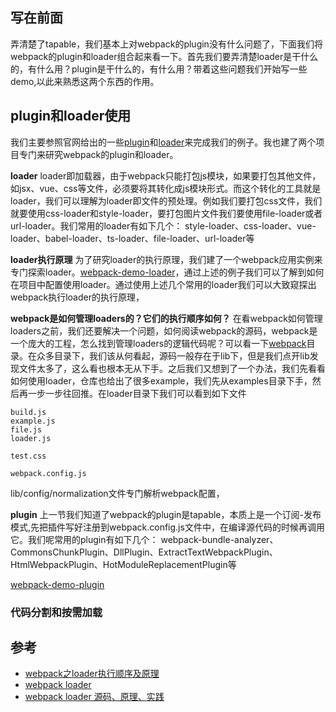 ## 写在前面
弄清楚了tapable，我们基本上对webpack的plugin没有什么问题了，下面我们将webpack的plugin和loader组合起来看一下。首先我们要弄清楚loader是干什么的，有什么用？plugin是干什么的，有什么用？带着这些问题我们开始写一些demo,以此来熟悉这两个东西的作用。

## plugin和loader使用
我们主要参照官网给出的一些[plugin](https://webpack.docschina.org/plugins/)和[loader](https://webpack.docschina.org/loaders/)来完成我们的例子。我也建了两个项目专门来研究webpack的plugin和loader。

**loader**
loader即加载器，由于webpack只能打包js模块，如果要打包其他文件，如jsx、vue、css等文件，必须要将其转化成js模块形式。而这个转化的工具就是loader，我们可以理解为loader即文件的预处理。例如我们要打包css文件，我们就要使用css-loader和style-loader，要打包图片文件我们要使用file-loader或者url-loader。我们常用的loader有如下几个：
style-loader、css-loader、vue-loader、babel-loader、ts-loader、file-loader、url-loader等

**loader执行原理**
为了研究loader的执行原理，我们建了一个webpack应用实例来专门探索loader。[webpack-demo-loader](https://github.com/XingGuoZM/blog/tree/master/%E5%89%8D%E7%AB%AF%E5%B7%A5%E7%A8%8B%E5%8C%96/webpack-demo-loader)，通过上述的例子我们可以了解到如何在项目中配置使用loader。通过使用上述几个常用的loader我们可以大致窥探出webpack执行loader的执行原理，

**webpack是如何管理loaders的？它们的执行顺序如何？**
在看webpack如何管理loaders之前，我们还要解决一个问题，如何阅读webpack的源码，webpack是一个庞大的工程，怎么找到管理loaders的逻辑代码呢？可以看一下[webpack](https://github.com/webpack/webpack)目录。在众多目录下，我们该从何看起，源码一般存在于lib下，但是我们点开lib发现文件太多了，这么看也根本无从下手。之后我们又想到了一个办法，我们先看看如何使用loader，仓库也给出了很多example，我们先从examples目录下手，然后再一步一步往回推。在loader目录下我们可以看到如下文件
```
build.js
example.js
file.js
loader.js

test.css

webpack.config.js
```

lib/config/normalization文件专门解析webpack配置，

**plugin**
上一节我们知道了webpack的plugin是tapable，本质上是一个订阅-发布模式,先把插件写好注册到webpack.config.js文件中，在编译源代码的时候再调用它。我们呢常用的plugin有如下几个：
webpack-bundle-analyzer、CommonsChunkPlugin、DllPlugin、ExtractTextWebpackPlugin、HtmlWebpackPlugin、HotModuleReplacementPlugin等

[webpack-demo-plugin](https://github.com/XingGuoZM/blog/tree/master/%E5%89%8D%E7%AB%AF%E5%B7%A5%E7%A8%8B%E5%8C%96/webpack-demo-plugin)

### 代码分割和按需加载



## 参考
- [webpack之loader执行顺序及原理](https://www.jianshu.com/p/eb268cb0f913)
- [webpack loader](https://webpack.docschina.org/concepts/loaders/#inline)
- [webpack loader 源码、原理、实践](https://juejin.cn/post/6998416819497205774)
